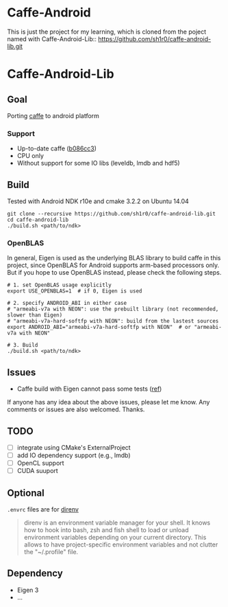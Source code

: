 Caffe-Android
==============
This is just the project for my learning, which is cloned from the poject named with Caffe-Android-Lib:: https://github.com/sh1r0/caffe-android-lib.git

Caffe-Android-Lib
===============
## Goal
Porting [caffe](https://github.com/BVLC/caffe) to android platform

### Support
* Up-to-date caffe ([b086cc3](https://github.com/BVLC/caffe/commit/b086cc3cb650e51ffbd53290f3a0002844853897))
* CPU only
* Without support for some IO libs (leveldb, lmdb and hdf5)

## Build
Tested with Android NDK r10e and cmake 3.2.2 on Ubuntu 14.04

```shell
git clone --recursive https://github.com/sh1r0/caffe-android-lib.git
cd caffe-android-lib
./build.sh <path/to/ndk>
```

### OpenBLAS
In general, Eigen is used as the underlying BLAS library to build caffe in this project, since OpenBLAS for Android supports arm-based processors only.
But if you hope to use OpenBLAS instead, please check the following steps.

```shell
# 1. set OpenBLAS usage explicitly
export USE_OPENBLAS=1  # if 0, Eigen is used

# 2. specify ANDROID_ABI in either case
# "armeabi-v7a with NEON": use the prebuilt library (not recommended, slower than Eigen)
# "armeabi-v7a-hard-softfp with NEON": build from the lastest sources
export ANDROID_ABI="armeabi-v7a-hard-softfp with NEON"  # or "armeabi-v7a with NEON"

# 3. Build
./build.sh <path/to/ndk>
```

## Issues
- Caffe build with Eigen cannot pass some tests ([ref](https://github.com/BVLC/caffe/pull/2619#issuecomment-113224948))

If anyone has any idea about the above issues, please let me know.
Any comments or issues are also welcomed.
Thanks.

## TODO
- [ ] integrate using CMake's ExternalProject
- [ ] add IO dependency support (e.g., lmdb)
- [ ] OpenCL support
- [ ] CUDA suuport

## Optional
`.envrc` files are for [direnv](http://direnv.net/)
> direnv is an environment variable manager for your shell. It knows how to hook into bash, zsh and fish shell to load or unload environment variables depending on your current directory. This allows to have project-specific environment variables and not clutter the "~/.profile" file.

## Dependency
* Eigen 3
* ...
